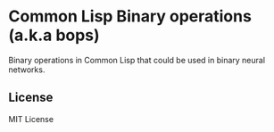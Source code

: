 # Common Lisp Binary operations (a.k.a bops)
Binary operations in Common Lisp that could be used in binary neural networks.

## License

MIT License
